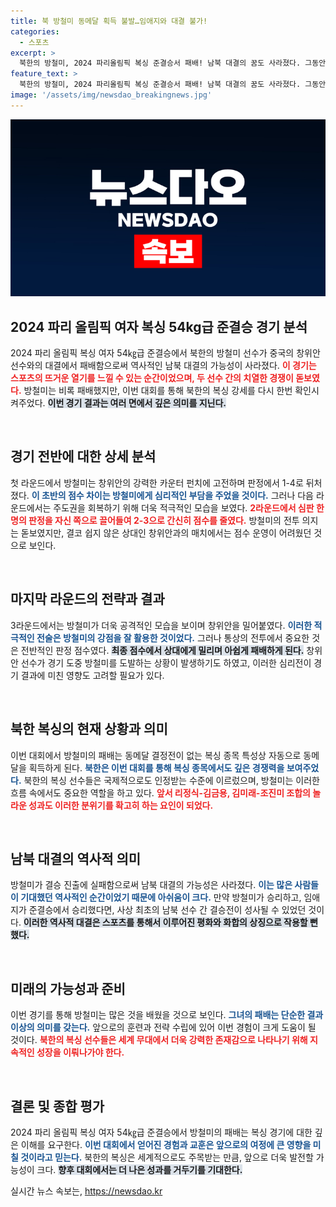 ```yaml
---
title: 북 방철미 동메달 획득 불발…임애지와 대결 불가!
categories:
  - 스포츠
excerpt: >
  북한의 방철미, 2024 파리올림픽 복싱 준결승서 패배! 남북 대결의 꿈도 사라졌다. 그동안의 쟁쟁한 기록에도 불구하고, 창위안과의 재대결에서 고배를 들며 동메달을 획득하게 되었다.
feature_text: >
  북한의 방철미, 2024 파리올림픽 복싱 준결승서 패배! 남북 대결의 꿈도 사라졌다. 그동안의 쟁쟁한 기록에도 불구하고, 창위안과의 재대결에서 고배를 들며 동메달을 획득하게 되었다.
image: '/assets/img/newsdao_breakingnews.jpg'
---
```


<p><img src="/assets/img/newsdao_breakingnews.jpg" alt="flaretime 속보" /></p>

<h2 data-ke-size="size26">2024 파리 올림픽 여자 복싱 54kg급 준결승 경기 분석</h2>

<p data-ke-size="size16">2024 파리 올림픽 복싱 여자 54㎏급 준결승에서 북한의 방철미 선수가 중국의 창위안 선수와의 대결에서 패배함으로써 역사적인 남북 대결의 가능성이 사라졌다. <b><span style="color: #ee2323;">이 경기는 스포츠의 뜨거운 열기를 느낄 수 있는 순간이었으며, 두 선수 간의 치열한 경쟁이 돋보였다.</span></b> 방철미는 비록 패배했지만, 이번 대회를 통해 북한의 복싱 강세를 다시 한번 확인시켜주었다. <b><span style="background-color: #21538527;">이번 경기 결과는 여러 면에서 깊은 의미를 지닌다.</span></b></p>

<p data-ke-size="size16">&nbsp;</p>

<h2 data-ke-size="size26">경기 전반에 대한 상세 분석</h2>

<p data-ke-size="size16">첫 라운드에서 방철미는 창위안의 강력한 카운터 펀치에 고전하며 판정에서 1-4로 뒤처졌다. <b><span style="color: #1a5490;">이 초반의 점수 차이는 방철미에게 심리적인 부담을 주었을 것이다.</span></b> 그러나 다음 라운드에서는 주도권을 회복하기 위해 더욱 적극적인 모습을 보였다. <b><span style="color: #ee2323;">2라운드에서 심판 한 명의 판정을 자신 쪽으로 끌어들여 2-3으로 간신히 점수를 줄였다.</span></b> 방철미의 전투 의지는 돋보였지만, 결코 쉽지 않은 상대인 창위안과의 매치에서는 점수 운영이 어려웠던 것으로 보인다.</p>

<p data-ke-size="size16">&nbsp;</p>

<h2 data-ke-size="size26">마지막 라운드의 전략과 결과</h2>

<p data-ke-size="size16">3라운드에서는 방철미가 더욱 공격적인 모습을 보이며 창위안을 밀어붙였다. <b><span style="color: #1a5490;">이러한 적극적인 전술은 방철미의 강점을 잘 활용한 것이었다.</span></b> 그러나 통상의 전투에서 중요한 것은 전반적인 판정 점수였다. <b><span style="background-color: #21538527;">최종 점수에서 상대에게 밀리며 아쉽게 패배하게 된다.</span></b> 창위안 선수가 경기 도중 방철미를 도발하는 상황이 발생하기도 하였고, 이러한 심리전이 경기 결과에 미친 영향도 고려할 필요가 있다.</p>

<p data-ke-size="size16">&nbsp;</p>

<h2 data-ke-size="size26">북한 복싱의 현재 상황과 의미</h2>

<p data-ke-size="size16">이번 대회에서 방철미의 패배는 동메달 결정전이 없는 복싱 종목 특성상 자동으로 동메달을 획득하게 된다. <b><span style="color: #1a5490;">북한은 이번 대회를 통해 복싱 종목에서도 깊은 경쟁력을 보여주었다.</span></b> 북한의 복싱 선수들은 국제적으로도 인정받는 수준에 이르렀으며, 방철미는 이러한 흐름 속에서도 중요한 역할을 하고 있다. <b><span style="color: #ee2323;">앞서 리정식-김금용, 김미래-조진미 조합의 놀라운 성과도 이러한 분위기를 확고히 하는 요인이 되었다.</span></b></p>

<p data-ke-size="size16">&nbsp;</p>

<h2 data-ke-size="size26">남북 대결의 역사적 의미</h2>

<p data-ke-size="size16">방철미가 결승 진출에 실패함으로써 남북 대결의 가능성은 사라졌다. <b><span style="color: #1a5490;">이는 많은 사람들이 기대했던 역사적인 순간이었기 때문에 아쉬움이 크다.</span></b> 만약 방철미가 승리하고, 임애지가 준결승에서 승리했다면, 사상 최초의 남북 선수 간 결승전이 성사될 수 있었던 것이다. <b><span style="background-color: #21538527;">이러한 역사적 대결은 스포츠를 통해서 이루어진 평화와 화합의 상징으로 작용할 뻔했다.</span></b></p>

<p data-ke-size="size16">&nbsp;</p>

<h2 data-ke-size="size26">미래의 가능성과 준비</h2>

<p data-ke-size="size16">이번 경기를 통해 방철미는 많은 것을 배웠을 것으로 보인다. <b><span style="color: #1a5490;">그녀의 패배는 단순한 결과 이상의 의미를 갖는다.</span></b> 앞으로의 훈련과 전략 수립에 있어 이번 경험이 크게 도움이 될 것이다. <b><span style="color: #ee2323;">북한의 복싱 선수들은 세계 무대에서 더욱 강력한 존재감으로 나타나기 위해 지속적인 성장을 이뤄나가야 한다.</span></b></p>

<p data-ke-size="size16">&nbsp;</p>

<h2 data-ke-size="size26">결론 및 종합 평가</h2>

<p data-ke-size="size16">2024 파리 올림픽 복싱 여자 54㎏급 준결승에서 방철미의 패배는 복싱 경기에 대한 깊은 이해를 요구한다. <b><span style="color: #1a5490;">이번 대회에서 얻어진 경험과 교훈은 앞으로의 여정에 큰 영향을 미칠 것이라고 믿는다.</span></b> 북한의 복싱은 세계적으로도 주목받는 만큼, 앞으로 더욱 발전할 가능성이 크다. <b><span style="background-color: #21538527;">향후 대회에서는 더 나은 성과를 거두기를 기대한다.</span></b></p>

<p data-ke-size="size16"></p>
실시간 뉴스 속보는, <a href="https://newsdao.kr" rel="dofollow">https://newsdao.kr</a>


